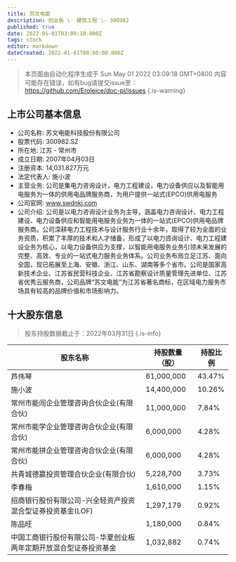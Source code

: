 ```yaml
---
title: 苏文电能
description: 创业板 \- 建筑工程 \- 300982
published: true
date: 2022-05-01T03:09:18.000Z
tags: stock
editor: markdown
dateCreated: 2022-01-01T00:00:00.000Z
---
```


> 本页面由自动化程序生成于 Sun May 01 2022 03:09:18 GMT+0800
> 内容可能存在错误，如有bug请提交issue至：https://github.com/Eroleice/doc-pi/issues
{.is-warning}

## 上市公司基本信息
- 公司名称: 苏文电能科技股份有限公司
- 股票代码: 300982.SZ
- 所在地: 江苏 - 常州市
- 成立日期: 2007年04月03日
- 注册资本: 14,031.827万元
- 法定代表人: 施小波
- 主营业务: 公司是集电力咨询设计，电力工程建设，电力设备供应以及智能用电服务为一体的供用电品牌服务商，为用户提供一站式(EPCO)供用电服务
- 公司官网: www.swdnkj.com
- 公司介绍: 公司是以电力咨询设计业务为主导，涵盖电力咨询设计、电力工程建设、电力设备供应和智能用电服务业务为一体的一站式(EPCO)供用电品牌服务商。公司深耕电力工程技术与设计服务行业十余年，取得了较为全面的业务资质，积累了丰厚的技术和人才储备，形成了以电力咨询设计、电力工程建设业务为核心，以电力设备供应为支撑，以智能用电服务业务引领未来发展的完整、高效、专业的一站式电力服务业务体系。公司业务布局立足江苏、面向全国，现已拓展至上海、安徽、浙江、山东、湖南等多个省市。公司是国家高新技术企业、江苏省民营科技企业、江苏省勘察设计质量管理先进单位、江苏省优秀云服务商，公司品牌“苏文电能”为江苏省著名商标，在区域电力服务市场具有较高的品牌价值和市场影响力。


## 十大股东信息
> 股东持股数据截止于：2022年03月31日
{.is-info}

| 股东名称 | 持股数量（股） | 持股比例 |
| --- | --- | --- |
| 芦伟琴 | 61,000,000 | 43.47% |
| 施小波 | 14,400,000 | 10.26% |
| 常州市能闯企业管理咨询合伙企业(有限合伙) | 11,000,000 | 7.84% |
| 常州市能学企业管理咨询合伙企业(有限合伙) | 6,000,000 | 4.28% |
| 常州市能拼企业管理咨询合伙企业(有限合伙) | 6,000,000 | 4.28% |
| 共青城德赢投资管理合伙企业(有限合伙) | 5,228,700 | 3.73% |
| 李春梅 | 1,610,000 | 1.15% |
| 招商银行股份有限公司-兴全轻资产投资混合型证券投资基金(LOF) | 1,297,179 | 0.92% |
| 陈品旺 | 1,180,000 | 0.84% |
| 中国工商银行股份有限公司-华夏创业板两年定期开放混合型证券投资基金 | 1,032,882 | 0.74% |




